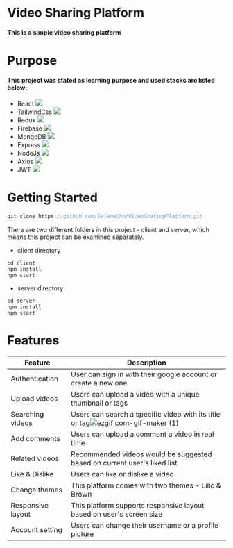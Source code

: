 # Video Sharing Platform
#### This is a simple video sharing platform

# Purpose
#### This project was stated as learning purpose and used stacks are listed below:

   * React <img src="https://img.shields.io/badge/React-61DAFB?style=flat-square&logo=firebase&logoColor=white"/>
   * TailwindCss <img src="https://img.shields.io/badge/TailwindCSS-06B6D4?style=flat-square&logo=firebase&logoColor=white"/>
   * Redux <img src="https://img.shields.io/badge/Redux-764ABC?style=flat-square&logo=firebase&logoColor=white"/>
   * Firebase <img src="https://img.shields.io/badge/Firebase-FFCA28?style=flat-square&logo=firebase&logoColor=white"/>
   * MongoDB <img src="https://img.shields.io/badge/MongoDB-47A248?style=flat-square&logo=firebase&logoColor=white"/>
   * Express <img src="https://img.shields.io/badge/Express-000000?style=flat-square&logo=firebase&logoColor=white"/>
   * NodeJs <img src="https://img.shields.io/badge/NodeJS-339933?style=flat-square&logo=firebase&logoColor=white"/>
   * Axios <img src="https://img.shields.io/badge/Axios-5A29E4?style=flat-square&logo=firebase&logoColor=white"/>
   * JWT <img src="https://img.shields.io/badge/JSON Web Tokens-000000?style=flat-square&logo=firebase&logoColor=white"/>
   
   
# Getting Started

 ```js
 git clone https://github.com/SeleneCho/VideoSharingPlatform.git

 ```
There are two different folders in this project - client and server, which means this project can be examined separately. 


 * client directory
 ```
 cd client
 npm install
 npm start
 ```

 * server directory
 ```
 cd server
 npm install
 npm start
 ```


 


# Features

 
 |Feature|Description|
|------|---|
|Authentication|User can sign in with their google account or create a new one|
|Upload videos|Users can upload a video with a unique thumbnail or tags|
|Searching videos|Users can search a specific video with its title or tag![ezgif com-gif-maker (1)](https://user-images.githubusercontent.com/84310302/211739674-6c97697a-1b60-4a24-8f31-a6b0f95642e8.gif)|
|Add comments|Users can upload a comment a video in real time|
|Related videos|Recommended videos would be suggested based on current user's liked list|
|Like & Dislike|Users can like or dislike a video|
|Change themes|This platform comes with two themes - Lilic & Brown|
|Responsive layout|This platform supports responsive layout based on user's screen size|
|Account setting|Users can change their username or a profile picture|
